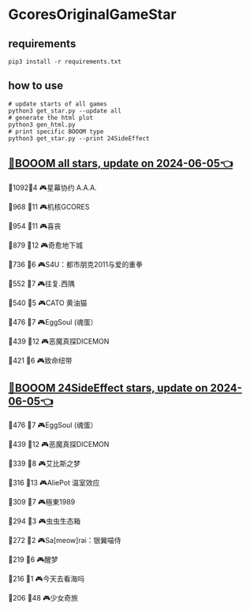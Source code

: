 # GcoresOriginalGameStar

## requirements
```
pip3 install -r requirements.txt
```

## how to use
```
# update starts of all games
python3 get_star.py --update all
# generate the html plot
python3 gen_html.py
# print specific BOOOM type
python3 get_star.py --print 24SideEffect
```

## [🔗BOOOM all stars, update on 2024-06-05👈](https://raw.githack.com/sichaozhang1112/GcoresOriginalGameStar/main/html/all.html) 
🌟1092👥4   🎮星幕协约 A.A.A.        

🌟968 👥11  🎮机核GCORES           

🌟954 👥11  🎮喜丧                 

🌟879 👥12  🎮奇愈地下城              

🌟736 👥6   🎮S4U：都市朋克2011与爱的重拳  

🌟552 👥7   🎮往复.西隅              

🌟540 👥5   🎮CATO 黄油猫           

🌟476 👥7   🎮EggSoul (魂蛋）       

🌟439 👥12  🎮恶魔真探DICEMON        

🌟421 👥6   🎮致命纽带               

## [🔗BOOOM 24SideEffect stars, update on 2024-06-05👈](https://raw.githack.com/sichaozhang1112/GcoresOriginalGameStar/main/html/24SideEffect.html) 
🌟476 👥7   🎮EggSoul (魂蛋）       

🌟439 👥12  🎮恶魔真探DICEMON        

🌟339 👥8   🎮艾比斯之梦              

🌟316 👥13  🎮AliePot 温室效应       

🌟309 👥7   🎮極東1989             

🌟294 👥3   🎮虫虫生态箱              

🌟272 👥2   🎮Sa[meow]rai：银翼喵侍   

🌟219 👥6   🎮醒梦                 

🌟216 👥1   🎮今天去看海吗             

🌟206 👥48  🎮少女奇旅               

